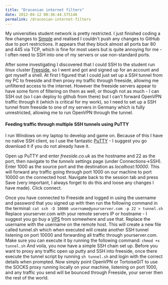 ```yaml
---
title: "Draconian internet filters"
date: 2012-04-12 00:36:44.575146
permalink: /draconian-internet-filters
---
```


My universities student network is pretty restricted. I just finished coding a few changes to [Simple](https://github.com/orf/simple) and realised I couldn't push any changes to GitHub due to port restrictions. It appears that they block almost all ports bar 80 and 445 via TCP, which is fine for most users but is quite annoying for me - I often need to SSH into one of my servers or use non-standard ports.

After some investigating I discovered that I could SSH to the student run linux cluster [Freeside](https://www.freeside.co.uk), so I went and got and signed up for an account and got myself a shell. At first I figured that I could just set up a SSH tunnel from my PC to freeside and then proxy my traffic through freeside, allowing me unfiltered access to the internet. However the freeside servers appear to have some form of filtering on them as well, or though not as much - I can SSH out (so I can deploy to github from there) but I can't forward OpenVPN traffic through it (which is critical for my work), so I need to set up a SSH tunnel from freeside to one of my servers in Germany which is fully unrestricted, allowing me to run OpenVPN through the tunnel.

#### Feeding traffic through multiple SSH tunnels using PuTTY
I run Windows on my laptop to develop and game on. Because of this I have no native SSH client, so I use the fantastic [PuTTY](https://www.chiark.greenend.org.uk/~sgtatham/putty/) - I suggest you go download it if you do not already have it.

Open up PuTTY and enter *freeside.co.uk* as the hostname and 22 as the port, then navigate to the *tunnels* settings page (under Connections->SSH). Enter 1000 as the source port and the destination as *localhost:10000*. This will forward any traffic going through port 1000 on our machine to port 10000 on the connected host. Navigate back to the session tab and press Save (very important, I always forget to do this and loose any changes I have made). Click connect.

Once you have connected to Freeside and logged in using the username and password that you signed up with then run the following command in the terminal:
``cat ssh -D 10000 username@yourserver.com -p 22 > tunnel.sh``
Replace yourserver.com with your remote servers IP or hostname - I suggest you go buy a [VPS](https://www.vps-forge.com) from somewhere and use that. Replace the username with the username on the remote host.
This will create a new file called tunnel.sh which when executed will create another SSH tunnel listening on port 10000 and forwarding all traffic through yourserver.com.
Make sure you can execute it by running the following command:
``chmod +x tunnel.sh``
And voila, you now have a simple SSH chain set up. Before you want to proxy any traffic open up putty and SSH into freeside, once there execute the tunnel script by running
``sh tunnel.sh``
and login with the correct details when prompted. Now simply point OpenVPN or TortoiseGIT to use the SOCKS proxy running locally on your machine, listening on port 1000, and any traffic you send will be bounced through Freeside, your server then the rest of the world.








    